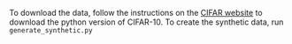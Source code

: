 To download the data, follow the instructions on the [CIFAR website](https://www.cs.toronto.edu/~kriz/cifar.html) to download the python version of CIFAR-10. To create the synthetic data, run `generate_synthetic.py`